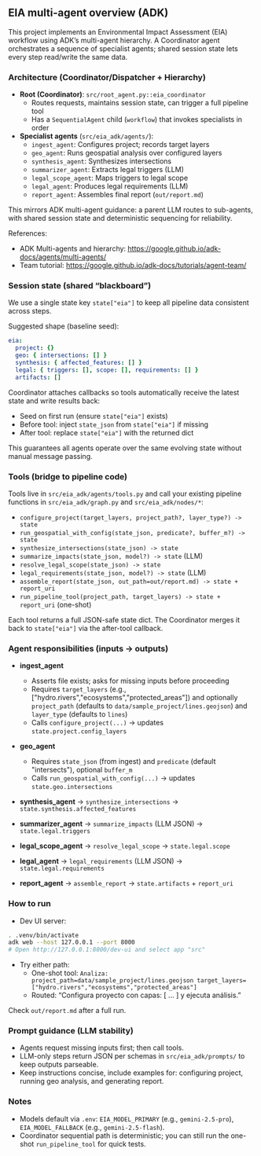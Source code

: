 ## EIA multi-agent overview (ADK)

This project implements an Environmental Impact Assessment (EIA) workflow using ADK’s multi-agent hierarchy. A Coordinator agent orchestrates a sequence of specialist agents; shared session state lets every step read/write the same data.

### Architecture (Coordinator/Dispatcher + Hierarchy)

- **Root (Coordinator)**: `src/root_agent.py::eia_coordinator`
  - Routes requests, maintains session state, can trigger a full pipeline tool
  - Has a `SequentialAgent` child (`workflow`) that invokes specialists in order
- **Specialist agents** (`src/eia_adk/agents/`):
  - `ingest_agent`: Configures project; records target layers
  - `geo_agent`: Runs geospatial analysis over configured layers
  - `synthesis_agent`: Synthesizes intersections
  - `summarizer_agent`: Extracts legal triggers (LLM)
  - `legal_scope_agent`: Maps triggers to legal scope
  - `legal_agent`: Produces legal requirements (LLM)
  - `report_agent`: Assembles final report (`out/report.md`)

This mirrors ADK multi-agent guidance: a parent LLM routes to sub-agents, with shared session state and deterministic sequencing for reliability.

References:
- ADK Multi-agents and hierarchy: https://google.github.io/adk-docs/agents/multi-agents/
- Team tutorial: https://google.github.io/adk-docs/tutorials/agent-team/

### Session state (shared “blackboard”)

We use a single state key `state["eia"]` to keep all pipeline data consistent across steps.

Suggested shape (baseline seed):

```yaml
eia:
  project: {}
  geo: { intersections: [] }
  synthesis: { affected_features: [] }
  legal: { triggers: [], scope: [], requirements: [] }
  artifacts: []
```

Coordinator attaches callbacks so tools automatically receive the latest state and write results back:
- Seed on first run (ensure `state["eia"]` exists)
- Before tool: inject `state_json` from `state["eia"]` if missing
- After tool: replace `state["eia"]` with the returned dict

This guarantees all agents operate over the same evolving state without manual message passing.

### Tools (bridge to pipeline code)

Tools live in `src/eia_adk/agents/tools.py` and call your existing pipeline functions in `src/eia_adk/graph.py` and `src/eia_adk/nodes/*`:

- `configure_project(target_layers, project_path?, layer_type?) -> state`
- `run_geospatial_with_config(state_json, predicate?, buffer_m?) -> state`
- `synthesize_intersections(state_json) -> state`
- `summarize_impacts(state_json, model?) -> state` (LLM)
- `resolve_legal_scope(state_json) -> state`
- `legal_requirements(state_json, model?) -> state` (LLM)
- `assemble_report(state_json, out_path=out/report.md) -> state + report_uri`
- `run_pipeline_tool(project_path, target_layers) -> state + report_uri` (one-shot)

Each tool returns a full JSON-safe state dict. The Coordinator merges it back to `state["eia"]` via the after-tool callback.

### Agent responsibilities (inputs → outputs)

- **ingest_agent**
  - Asserts file exists; asks for missing inputs before proceeding
  - Requires `target_layers` (e.g., ["hydro.rivers","ecosystems","protected_areas"]) and optionally `project_path` (defaults to `data/sample_project/lines.geojson`) and `layer_type` (defaults to `lines`)
  - Calls `configure_project(...)` → updates `state.project.config_layers`

- **geo_agent**
  - Requires `state_json` (from ingest) and `predicate` (default "intersects"), optional `buffer_m`
  - Calls `run_geospatial_with_config(...)` → updates `state.geo.intersections`

- **synthesis_agent** → `synthesize_intersections` → `state.synthesis.affected_features`
- **summarizer_agent** → `summarize_impacts` (LLM JSON) → `state.legal.triggers`
- **legal_scope_agent** → `resolve_legal_scope` → `state.legal.scope`
- **legal_agent** → `legal_requirements` (LLM JSON) → `state.legal.requirements`
- **report_agent** → `assemble_report` → `state.artifacts` + `report_uri`

### How to run

- Dev UI server:
```bash
. .venv/bin/activate
adk web --host 127.0.0.1 --port 8000
# Open http://127.0.0.1:8000/dev-ui and select app "src"
```

- Try either path:
  - One-shot tool: `Analiza: project_path=data/sample_project/lines.geojson target_layers=["hydro.rivers","ecosystems","protected_areas"]`
  - Routed: “Configura proyecto con capas: [ ... ] y ejecuta análisis.”

Check `out/report.md` after a full run.

### Prompt guidance (LLM stability)

- Agents request missing inputs first; then call tools.
- LLM-only steps return JSON per schemas in `src/eia_adk/prompts/` to keep outputs parseable.
- Keep instructions concise, include examples for: configuring project, running geo analysis, and generating report.

### Notes

- Models default via `.env`: `EIA_MODEL_PRIMARY` (e.g., `gemini-2.5-pro`), `EIA_MODEL_FALLBACK` (e.g., `gemini-2.5-flash`).
- Coordinator sequential path is deterministic; you can still run the one-shot `run_pipeline_tool` for quick tests.


